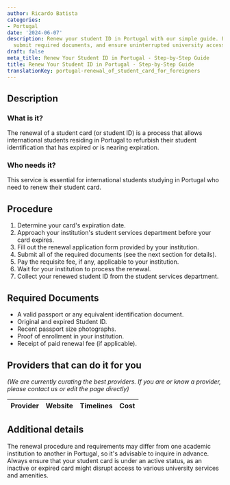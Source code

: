 ```yaml
---
author: Ricardo Batista
categories:
- Portugal
date: '2024-06-07'
description: Renew your student ID in Portugal with our simple guide. Follow the steps,
  submit required documents, and ensure uninterrupted university access.
draft: false
meta_title: Renew Your Student ID in Portugal - Step-by-Step Guide
title: Renew Your Student ID in Portugal - Step-by-Step Guide
translationKey: portugal-renewal_of_student_card_for_foreigners
---
```


## Description
### What is it?
The renewal of a student card (or student ID) is a process that allows international students residing in Portugal to refurbish their student identification that has expired or is nearing expiration. 
### Who needs it?
This service is essential for international students studying in Portugal who need to renew their student card. 

## Procedure
1. Determine your card's expiration date.
2. Approach your institution's student services department before your card expires.
3. Fill out the renewal application form provided by your institution.
4. Submit all of the required documents (see the next section for details).
5. Pay the requisite fee, if any, applicable to your institution.
6. Wait for your institution to process the renewal.
7. Collect your renewed student ID from the student services department.

## Required Documents
- A valid passport or any equivalent identification document.
- Original and expired Student ID.
- Recent passport size photographs.
- Proof of enrollment in your institution.
- Receipt of paid renewal fee (if applicable).

## Providers that can do it for you

_(We are currently curating the best providers. If you are or know a provider, please contact us or edit the page directly)_

| Provider        |     Website     |     Timelines    |       Cost      |
| --------------- | --------------- |  :-------------: | :-------------: |

## Additional details
The renewal procedure and requirements may differ from one academic institution to another in Portugal, so it's advisable to inquire in advance. Always ensure that your student card is under an active status, as an inactive or expired card might disrupt access to various university services and amenities.